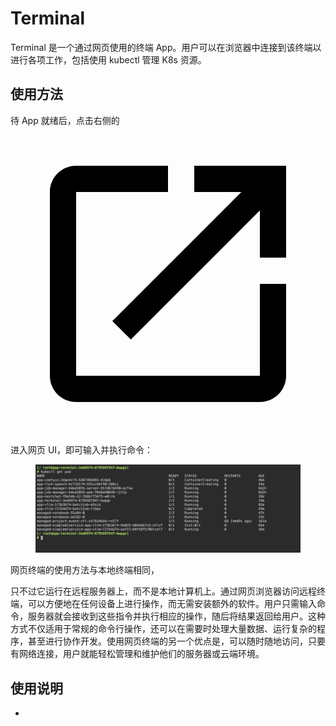 # Terminal

Terminal 是一个通过网页使用的终端 App。用户可以在浏览器中连接到该终端以进行各项工作，包括使用 kubectl 管理 K8s 资源。

## 使用方法

待 App 就绪后，点击右侧的 <span class="twemoji"><svg class="MuiSvgIcon-root MuiSvgIcon-colorPrimary MuiSvgIcon-fontSizeMedium css-jxtyyz" focusable="false" aria-hidden="true" viewBox="0 0 24 24" data-testid="OpenInNewIcon"><path d="M19 19H5V5h7V3H5c-1.11 0-2 .9-2 2v14c0 1.1.89 2 2 2h14c1.1 0 2-.9 2-2v-7h-2zM14 3v2h3.59l-9.83 9.83 1.41 1.41L19 6.41V10h2V3z"></path></svg></span> 进入网页 UI，即可输入并执行命令：

<figure class="screenshot">
  <img alt="ui-terminal" src="../assets/app/terminal/terminal.png" />
</figure>

网页终端的使用方法与本地终端相同，

只不过它运行在远程服务器上，而不是本地计算机上。通过网页浏览器访问远程终端，可以方便地在任何设备上进行操作，而无需安装额外的软件。用户只需输入命令，服务器就会接收到这些指令并执行相应的操作，随后将结果返回给用户。这种方式不仅适用于常规的命令行操作，还可以在需要时处理大量数据、运行复杂的程序，甚至进行协作开发。使用网页终端的另一个优点是，可以随时随地访问，只要有网络连接，用户就能轻松管理和维护他们的服务器或云端环境。

## 使用说明

* 
